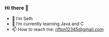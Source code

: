 ### Hi there 👋

- 🔭 I’m Seth
- 🌱 I’m currently learning Java and C
- 📫 How to reach me: rifton12345@gmail.com
